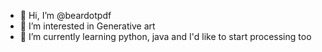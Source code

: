 - 👋 Hi, I’m @beardotpdf
- 👀 I’m interested in Generative art
- 🌱 I’m currently learning python, java and I'd like to start processing too

<!---
beardotpdf/beardotpdf is a ✨ special ✨ repository because its `README.md` (this file) appears on your GitHub profile.
You can click the Preview link to take a look at your changes.
--->
